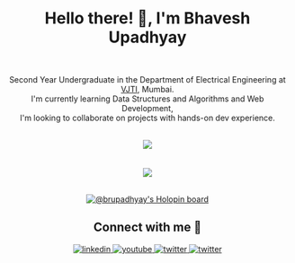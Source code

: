 <div align = "center">
<h1>Hello there! 👋, I'm Bhavesh Upadhyay</h1>
</div>
<br>
<p align="center">
Second Year Undergraduate in the Department of Electrical Engineering at <a href ="https://vjti.ac.in" target="blank">VJTI</a>, Mumbai.<br>I'm currently learning Data Structures and Algorithms and Web Development,<br>I'm looking to collaborate on projects with hands-on dev experience.
</p>
<br>
<div align = "center">
<img align= "center" src="https://github-readme-stats.vercel.app/api?username=brupadhyay&show_icons=true&count_private=true&include_all_commits=true&theme=react&hide_border=true&bg_color=0D1117" style="max-width: 100%">
<div align="center">
</br>
</br>
<div align = "center">
<img align = "center" src = "https://github-readme-stats.vercel.app/api/top-langs/?username=brupadhyay&theme=blue-green">
</div>
<br>

[![@brupadhyay's Holopin board](https://holopin.me/brupadhyay)](https://holopin.io/@brupadhyay)

<h2> Connect with me 🤝</h2>
<a href="https://www.linkedin.com/in/bhavesh-upadhyay-486785217/" target="_blank">
<img src=https://img.shields.io/badge/linkedin-%231E77B5.svg?&style=for-the-badge&logo=linkedin&logoColor=white alt=linkedin style="margin-bottom: 5px;" />
</a>
<a href="https://youtube.com/brueducare" target="_blank">
<img src=https://img.shields.io/badge/YouTube-FF0000?style=for-the-badge&logo=youtube&logoColor=white alt=youtube style="margin-bottom: 5px;" />
</a>
<a href="mailto:bh8692080@gmail.com" target="_blank">
<img src=https://img.shields.io/badge/bh8692080@gmail.com-D14836?style=for-the-badge&logo=gmail&logoColor=white alt=twitter style="margin-bottom: 5px;" />
</a>
<a href="https://twitter.com/Bhavesh70655283" target="_blank">
<img src=https://img.shields.io/badge/twitter-%2300acee.svg?&style=for-the-badge&logo=twitter&logoColor=white alt=twitter style="margin-bottom: 5px;" />
</a>





